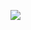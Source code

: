 [<img src="https://spotify-github-profile.kittinanx.com/api/view?uid=31mpqi4kkskgkzznalqp2tqkrybq&cover_image=true&theme=default&show_offline=false&background_color=121212&interchange=false&bar_color=53b14f&bar_color_cover=true" class="margin:auto"/>](https://github.com/kittinan/spotify-github-profile)
